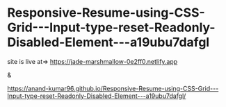 # Responsive-Resume-using-CSS-Grid---Input-type-reset-Readonly-Disabled-Element---a19ubu7dafgl

site is live at=>
https://jade-marshmallow-0e2ff0.netlify.app

&

https://anand-kumar96.github.io/Responsive-Resume-using-CSS-Grid---Input-type-reset-Readonly-Disabled-Element---a19ubu7dafgl/
